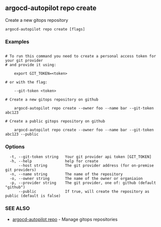 ## argocd-autopilot repo create

Create a new gitops repository

```
argocd-autopilot repo create [flags]
```

### Examples

```

# To run this command you need to create a personal access token for your git provider
# and provide it using:

    export GIT_TOKEN=<token>

# or with the flag:

    --git-token <token>

# Create a new gitops repository on github

    argocd-autopilot repo create --owner foo --name bar --git-token abc123

# Create a public gitops repository on github

    argocd-autopilot repo create --owner foo --name bar --git-token abc123 --public

```

### Options

```
  -t, --git-token string   Your git provider api token [GIT_TOKEN]
  -h, --help               help for create
      --host string        The git provider address (for on-premise git providers)
  -n, --name string        The name of the repository
  -o, --owner string       The name of the owner or organiaion
  -p, --provider string    The git provider, one of: github (default "github")
      --public             If true, will create the repository as public (default is false)
```

### SEE ALSO

* [argocd-autopilot repo](argocd-autopilot_repo.md)	 - Manage gitops repositories

